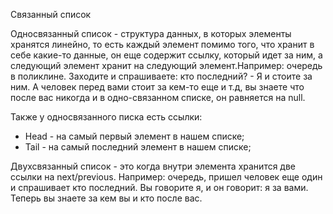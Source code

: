 Связанный список 

Односвязанный список - структура данных, в которых элементы хранятся линейно, то есть каждый элемент помимо того, что хранит в себе какие-то данные, он еще содержит ссылку, который идет за ним, а следующий элемент хранит на следующий элемент.Например: очередь в поликлине. Заходите и спрашиваете: кто последний? - Я и стоите за ним. А человек перед вами стоит за кем-то еще и т.д, вы знаете что после вас никогда и в одно-связанном списке, он равняется на null. 

Также у односвязанного писка есть ссылки:
- Head - на самый первый элемент в нашем списке;
- Tail - на самый последний элемент в нашем списке;

Двухсвязанный список - это когда внутри элемента хранится две ссылки на next/previous. Например: очередь, пришел человек еще один и спрашивает кто последний. Вы говорите я, и он говорит: я за вами. Теперь вы знаете за кем вы и кто после вас. 